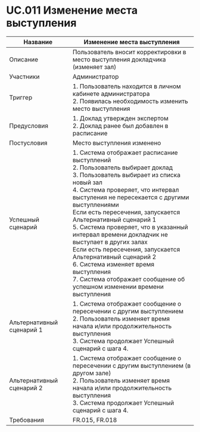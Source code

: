 # UC.011 Изменение места выступления
<!-- Подробное описание сценария использования системы с привязкой к ролям участников и задействованным бизнес-сущностям 
https://confluence.mts.ru/pages/viewpage.action?pageId=375782119 
-->

<!-- 
    Примечание для проверяющего:
    Поменял формат таблицы на HTML, т.к. в Markdown-таблицах очень трудно работать с многострочным текстом
-->

<table>
    <thead>
        <th>Название</th>
        <th>Изменение места выступления</th>
    </thead>
    <tbody>
        <tr>
            <td>Описание</td>
            <td>Пользователь вносит корректировки в место выступления докладчика (изменяет зал)</td>
        </tr>
        <tr>
            <td>Участники</td>
            <td>Администратор</td>
        </tr>
        <tr>
            <td>Триггер</td>
            <td>
                1. Пользователь находится в личном кабинете администратора</br>
                2. Появилась необходимость изменить место выступления</br>
            </td>
        </tr>
        <tr>
            <td>Предусловия</td>
            <td>
                1. Доклад утвержден экспертом<br/>
                2. Доклад ранее был добавлен в расписание<br/>
            </td>
        </tr>
        <tr>
            <td>Постусловия</td>
            <td>Место выступления изменено</td>
        </tr>
        <tr>
            <td>Успешный сценарий</td>
            <td>
                1. Система отображает расписание выступлений<br/>
                2. Пользователь выбирает доклад<br/>
                3. Пользователь выбирает из списка новый зал<br/>
                4.  Система проверяет, что интервал выстуления не пересекается с другими выступлениями<br/>
                    Если есть пересечения, запускается Альтернативный сценарий 1<br/>
                5.  Система проверяет, что в указанный интервал времени докладчик не выступает в других залах<br/>
                    Если есть пересечения, запускается Альтернативный сценарий 2<br/>
                6.  Система изменяет время выступления<br/>
                7.  Система отображает сообщение об успешном изменении времени выступления<br/>
            </td>
        </tr>
        <tr>
            <td>Альтернативный сценарий 1</td>
            <td>
                1.  Система отображает сообщение о пересечении с другим выступлением</br>
                2.  Пользователь изменяет время начала и/или продолжительность выступления</br>
                3. Система продолжает Успешный сценарий с шага 4.
            </td>
        </tr>
        <tr>
            <td>Альтернативный сценарий 2</td>
            <td>
                1. Система отображает сообщение о пересечении с другим выступлением (в другом зале)</br>
                2. Пользователь изменяет время начала и/или продолжительность выступления</br>
                3. Система продолжает Успешный сценарий с шага 4.
            </td>
        </tr>
        <tr>
            <td>Требования</td>
            <td>FR.015, FR.018</td>
        </tr>
    </tbody>
</table>
